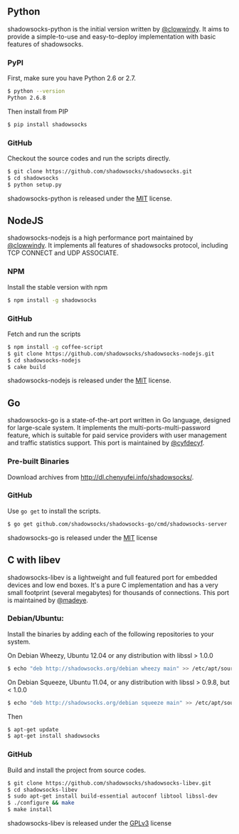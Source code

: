 ## Python

shadowsocks-python is the initial version written by [@clowwindy]. It aims to provide a simple-to-use and easy-to-deploy implementation with basic features of shadowsocks.

### PyPI

First, make sure you have Python 2.6 or 2.7.

```bash
$ python --version
Python 2.6.8
```

Then install from PIP

```bash
$ pip install shadowsocks
```

### GitHub

Checkout the source codes and run the scripts directly.

```bash
$ git clone https://github.com/shadowsocks/shadowsocks.git
$ cd shadowsocks
$ python setup.py
```

shadowsocks-python is released under the [MIT] license.

## NodeJS

shadowsocks-nodejs is a high performance port maintained by [@clowwindy]. It implements all features of shadowsocks protocol, including TCP CONNECT and UDP ASSOCIATE.

### NPM

Install the stable version with npm

```bash
$ npm install -g shadowsocks
```

### GitHub

Fetch and run the scripts

```bash
$ npm install -g coffee-script
$ git clone https://github.com/shadowsocks/shadowsocks-nodejs.git
$ cd shadowsocks-nodejs
$ cake build
```

shadowsocks-nodejs is released under the [MIT] license.

## Go

shadowsocks-go is a state-of-the-art port written in Go language, designed for large-scale system. It implements the multi-ports-multi-password feature, which is suitable for paid service providers with user management and traffic statistics support. This port is maintained by [@cyfdecyf].

### Pre-built Binaries

Download archives from http://dl.chenyufei.info/shadowsocks/.

### GitHub

Use `go get` to install the scripts.

```bash
$ go get github.com/shadowsocks/shadowsocks-go/cmd/shadowsocks-server
```

shadowsocks-go is released under the [MIT] license

## C with libev

shadowsocks-libev is a lightweight and full featured port for embedded devices 
and low end boxes. It's a pure C implementation and has a very small footprint 
(several megabytes) for thousands of connections. This port is maintained by [@madeye].

### Debian/Ubuntu:

Install the binaries by adding each of the following repositories to your system.

On Debian Wheezy, Ubuntu 12.04 or any distribution with libssl > 1.0.0

``` bash
$ echo "deb http://shadowsocks.org/debian wheezy main" >> /etc/apt/sources.list
```

On Debian Squeeze, Ubuntu 11.04, or any distribution with libssl > 0.9.8, but < 1.0.0

```bash
$ echo "deb http://shadowsocks.org/debian squeeze main" >> /etc/apt/sources.list
```

Then

```bash
$ apt-get update
$ apt-get install shadowsocks
```

### GitHub

Build and install the project from source codes.

```bash
$ git clone https://github.com/shadowsocks/shadowsocks-libev.git
$ cd shadowsocks-libev
$ sudo apt-get install build-essential autoconf libtool libssl-dev
$ ./configure && make
$ make install
```

shadowsocks-libev is released under the [GPLv3] license

[@clowwindy]: https://github.com/clowwindy
[@cyfdecyf]: https://github.com/cyfdecyf
[@madeye]: https://github.com/madeye
[MIT]: http://opensource.org/licenses/MIT
[GPLv3]: http://www.gnu.org/licenses/gpl.html

